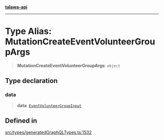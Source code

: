 [**talawa-api**](../../../README.md)

***

# Type Alias: MutationCreateEventVolunteerGroupArgs

> **MutationCreateEventVolunteerGroupArgs**: `object`

## Type declaration

### data

> **data**: [`EventVolunteerGroupInput`](EventVolunteerGroupInput.md)

## Defined in

[src/types/generatedGraphQLTypes.ts:1532](https://github.com/Suyash878/talawa-api/blob/e4413cec641a837926071678fed3c7f67234e31e/src/types/generatedGraphQLTypes.ts#L1532)
